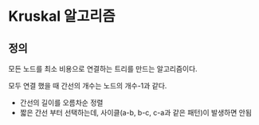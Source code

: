 # Kruskal 알고리즘
## 정의
모든 노드를 최소 비용으로 연결하는 트리를 만드는 알고리즘이다.

모두 연결 했을 때 간선의 개수는 노드의 개수-1과 같다.

- 간선의 길이를 오름차순 정렬
- 짧은 간선 부터 선택하는데, 사이클(a-b, b-c, c-a과 같은 패턴)이 발생하면 안됨
